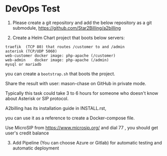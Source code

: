 # DevOps Test

1. Please create a git repository and add the below repository as a git submodule,
https://github.com/Star2Billing/a2billing


2. Create a Helm Chart project that boots below servers:
```
traefik  (TCP 80) that routes /customer to and /admin
asterisk (TCP/UDP 5060)
web-customer docker image: php-apache (/customer)
web-admin    docker image: php-apache (/admin)
mysql or mariadb
```
you can create a `bootstrap.sh` that boots the project.

Share the result with user: mason-chase on GitHub in private mode.


Typically this task could take 3 to 6 hours for someone who doesn't know about Asterisk
or SIP protocol.


A2billing has its installation guide in INSTALL.rst,

you can use it as a reference to create a Docker-compose file.


Use MicroSIP from https://www.microsip.org/
and dial 77 , you should get user's credit balance


3. Add Pipeline (You can choose Azure or Gitlab) for automatic testing and automatic deployment
